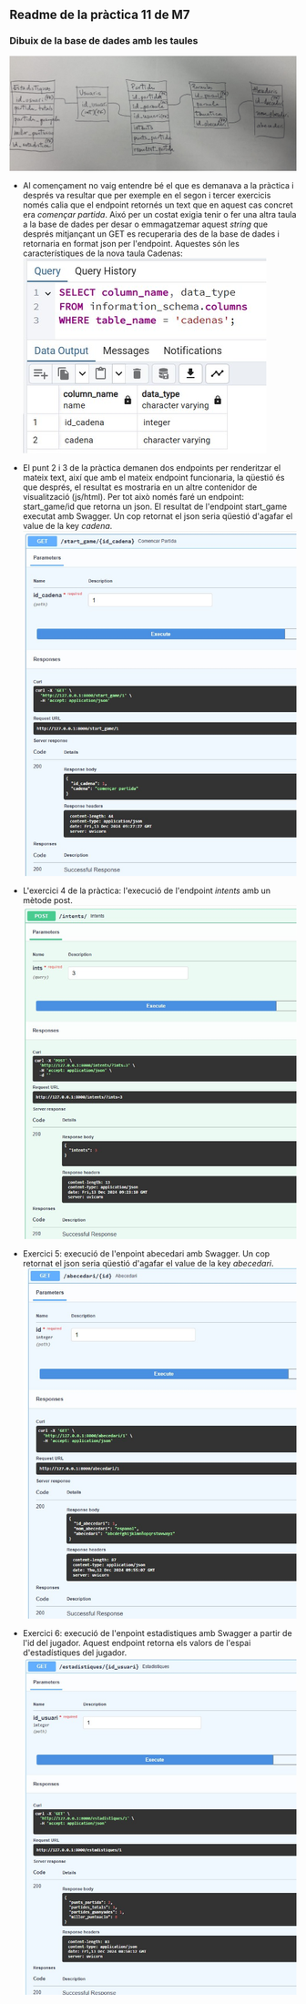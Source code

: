 ## Readme de la pràctica 11 de M7

### Dibuix de la base de dades amb les taules
![dibuix base de dades](IMG_8186.jpg)

+ Al començament no vaig entendre bé el que es demanava a la pràctica i després va resultar que per exemple en el segon i tercer exercicis només calia que el endpoint retornés un text que en aquest cas concret era _començar partida_. Aixó per un costat exigia tenir o fer una altra taula a la base de dades per desar o emmagatzemar aquest _string_ que després mitjançant un GET es recuperaria des de la base de dades i retornaria en format json per l'endpoint. Aquestes són les característiques de la nova taula Cadenas: 
![dades de la nova taula creada](tabla_cadenas.jpg)

+ El punt 2 i 3 de la pràctica demanen dos endpoints per renderitzar el mateix text, així que amb el mateix endpoint funcionaria, la qüestió és que després, el resultat es mostraria en un altre contenidor de visualització (js/html). Per tot això només faré un endpoint: start_game/id que retorna un json.
El resultat de l'endpoint start_game executat amb Swagger. Un cop retornat el json seria qüestió d'agafar el value de la key _cadena_.
![execucio swagger star_game](execucio_start_game.jpg)

+ L'exercici 4 de la pràctica: l'execució de l'endpoint _intents_ amb un mètode post.
![execucio endpoint intents amb swagger](execucio_intents.jpg)

+ Exercici 5: execució de l'enpoint abecedari amb Swagger. Un cop retornat el json seria qüestió d'agafar el value de la key _abecedari_.
![execucio endpoint abecedari amb swagger](execucio_abecedari.jpg)

+ Exercici 6: execució de l'enpoint estadistiques amb Swagger a partir de l'id del jugador. Aquest endpoint retorna els valors de l'espai d'estadístiques del jugador.
![execucio endpoint estadistiques amb swagger](execucio_estadistiques.jpg)